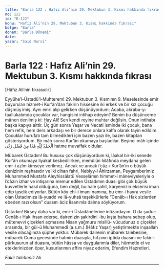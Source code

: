 ```yaml
---
title: "Barla 122 : Hafız Ali’nin 29. Mektubun 3. Kısmı hakkında fıkrası"
no: 122
id: "B-122"
konu: "Hafız Ali’nin 29. Mektubun 3. Kısmı hakkında fıkrası"
bolge: "Barla"
donem: "Barla Dönemi"
date: 
yazar: "Said Nursî"
---
```


# Barla 122 : Hafız Ali’nin 29. Mektubun 3. Kısmı hakkında fıkrası

<p class="takdim">[Hâfız Ali’nin fıkrasıdır]</p>

Eyyühe’l-Üstadü’l-Muhterem! 29. Mektubun 3. Kısmının 9. Meselesinde emir buyurulan hizmet-i Kur’ân’dan fakirin hissesine iki erkek ve bir kız çocuğu düşmüş imiş. Aynı emri alıp gelirken düşünüyordum; Acaba, akraba-yı taallukatımda çocuklar var, hangisini intihap edeyim? Benim bu düşünceme mânen denilmiş ki: Hay Ali! Sen kendi reyine muhtar değilsin. Onun intihabı başka kapıya aittir. Üç gün sonra Yaşar ve Necati isminde iki çocuk, bana hem refik, hem ders arkadaşı ve bir derece onlara kalfa olarak tayin edildim. Çocuklar hurufatı tam bilmedikleri için bazen yazı ile, bazen kitaptan gösteriyordum. Bir mâh sonra Kur’ân okumaya başladılar. Beşinci mâh içinde <span class="arabic" dir="rtl" title="Meal: “Elhamdulillah, bu Rabbimin bir fazlıdır.”">اَلْحَمْدُ لِلّٰهِ هٰذَا مِنْ فَضْلِ رَبِّى</span> hatme muvaffak oldular.

Mübarek Üstadım! Bu hususu çok düşünüyordum ki, lâakal bir-iki senede Kur’ân okumaya liyakat kesbedilirken, memûlün hilâfında meydana gelen emr-i azîm kimseye verilmez. Ancak ve ancak i’câz-ı Kur’ân’ın o büyük denizinin reşhasıdır ve iki cihan fahri, Nebiyy-i Âhirzaman, Peygamberimiz Muhammed Mustafa Aleyhissâlatü Vesselâmın himmet-i mâneviyeleriyle o i’câzın izhar ve intişarına memur edilen Üstadımın duası gibi çok büyük kuvvetlerle hasıl olduğuna, ben değil, bu hale şahit, karyemizin ekserisi iman edip tasdik ediyorlar. Bütün köy ehl-i imanı namına, bu emr-i hayra vesile olan Üstadımıza lâ-yuadd ve lâ-yuhsâ teşekkürlerle “Cenâb-ı Hak sizlerden ebeden razı olsun” duasını âciz lisanımla daima söylüyorum.

Üstadım! Birşey daha var ki, emr-i Üstadânelerine intizardayım. O da şudur: Cenâb-ı Hak ihsan ederse, dairenizin şakirdini -bu kışta bahara sebep olup, mütenevvi çiçekleri açmasına Nisan yağmuru misillü- vücudunuz o çiçekler arasında, bir gül-ü Muhammedî (a.s.m.) (Hâfız Yaşar) yetiştirmekte inşaallah vesile olacağınıza şüphe yoktur. Mübarek dairenin mübarek talebesine, mübarek Cuma gecesinde hatmin duasıyla, hıfzının iptida duasını ve fakir-i pürkusurun af duasını, bütün hâssa ve duygularımla diler, hürmetle el ve eteklerinizden öper, kusurlarımın affını niyaz ederim, Efendim Hazretleri.

*Fakir talebeniz*
*Ali*

***
